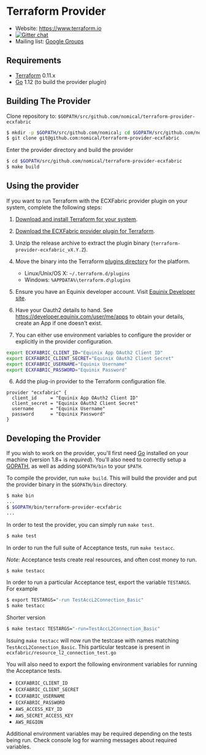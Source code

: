 Terraform Provider
==================

- Website: https://www.terraform.io
- [![Gitter chat](https://badges.gitter.im/hashicorp-terraform/Lobby.png)](https://gitter.im/hashicorp-terraform/Lobby)
- Mailing list: [Google Groups](http://groups.google.com/group/terraform-tool)


Requirements
------------

-	[Terraform](https://www.terraform.io/downloads.html) 0.11.x
-	[Go](https://golang.org/doc/install) 1.12 (to build the provider plugin)


Building The Provider
---------------------

Clone repository to: `$GOPATH/src/github.com/nomical/terraform-provider-ecxfabric`

```sh
$ mkdir -p $GOPATH/src/github.com/nomical; cd $GOPATH/src/github.com/nomical
$ git clone git@github.com:nomical/terraform-provider-ecxfabric
```

Enter the provider directory and build the provider

```sh
$ cd $GOPATH/src/github.com/nomical/terraform-provider-ecxfabric
$ make build
```

Using the provider
----------------------

If you want to run Terraform with the ECXFabric provider plugin on your system, complete the following steps:

1. [Download and install Terraform for your system](https://www.terraform.io/intro/getting-started/install.html). 

2. [Download the ECXFabric provider plugin for Terraform](https://github.com/nomical/terraform-provider-ecxfabric/releases).

3. Unzip the release archive to extract the plugin binary (`terraform-provider-ecxfabric_vX.Y.Z`).

4. Move the binary into the Terraform [plugins directory](https://www.terraform.io/docs/configuration/providers.html#third-party-plugins) for the platform.
    - Linux/Unix/OS X: `~/.terraform.d/plugins`
    - Windows: `%APPDATA%\terraform.d\plugins`

5. Ensure you have an Equinix developer account. Visit [Equinix Developer site](https://developer.equinix.com).
6. Have your Oauth2 details to hand. See https://developer.equinix.com/user/me/apps to obtain your details, create an App if one doesn't exist.
7. You can either use environment variables to configure the provider or explicitly in the provider configuration.

```sh
export ECXFABRIC_CLIENT_ID="Equinix App OAuth2 Client ID"
export ECXFABRIC_CLIENT_SECRET="Equinix OAuth2 Client Secret"
export ECXFABRIC_USERNAME="Equinix Username"
export ECXFABRIC_PASSWORD="Equinix Password"
```

6. Add the plug-in provider to the Terraform configuration file.

```
provider "ecxfabric" {
  client_id     = "Equinix App OAuth2 Client ID"
  client_secret = "Equinix OAuth2 Client Secret"
  username      = "Equinix Username"
  password      = "Equinix Password"
}
```

Developing the Provider
---------------------------

If you wish to work on the provider, you'll first need [Go](http://www.golang.org) installed on your machine (version 1.8+ is *required*). You'll also need to correctly setup a [GOPATH](http://golang.org/doc/code.html#GOPATH), as well as adding `$GOPATH/bin` to your `$PATH`.

To compile the provider, run `make build`. This will build the provider and put the provider binary in the `$GOPATH/bin` directory.

```sh
$ make bin
...
$ $GOPATH/bin/terraform-provider-ecxfabric
...
```

In order to test the provider, you can simply run `make test`.

```sh
$ make test
```

In order to run the full suite of Acceptance tests, run `make testacc`.

*Note:* Acceptance tests create real resources, and often cost money to run.

```sh
$ make testacc
```
In order to run a particular Acceptance test, export the variable `TESTARGS`. For example

```sh
$ export TESTARGS="-run TestAccL2Connection_Basic"
$ make testacc
```

Shorter version

```sh
$ make testacc TESTARGS="-run=TestAccL2Connection_Basic"
```

Issuing `make testacc` will now run the testcase with names matching `TestAccL2Connection_Basic`. This particular testcase is present in
`ecxfabric/resource_l2_connection_test.go`

You will also need to export the following environment variables for running the Acceptance tests.
* `ECXFABRIC_CLIENT_ID`
* `ECXFABRIC_CLIENT_SECRET`
* `ECXFABRIC_USERNAME`
* `ECXFABRIC_PASSWORD`
* `AWS_ACCESS_KEY_ID`
* `AWS_SECRET_ACCESS_KEY`
* `AWS_REGION`

Additional environment variables may be required depending on the tests being run. Check console log for warning messages about required variables. 
